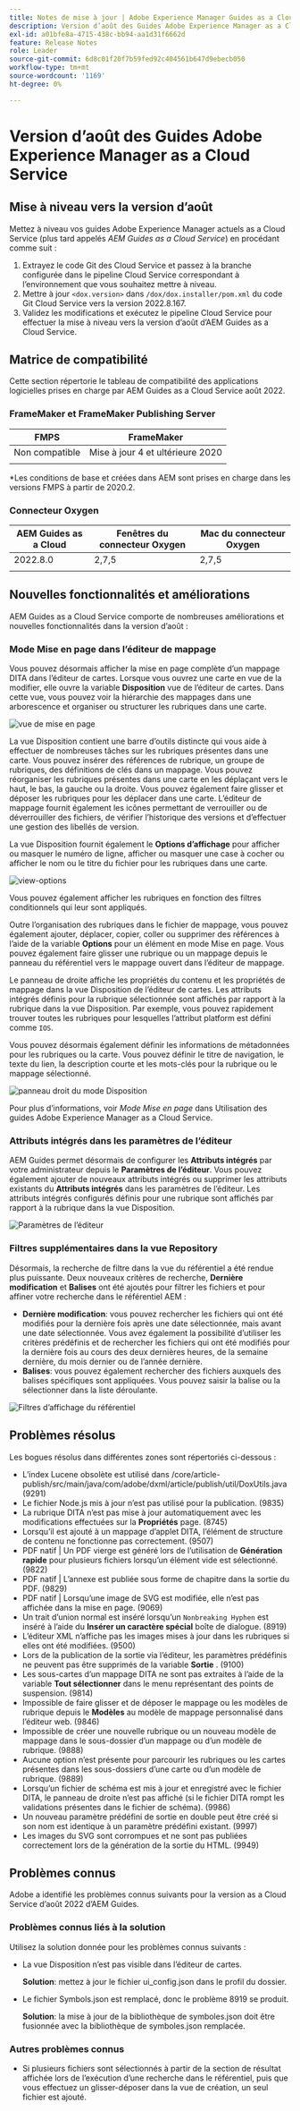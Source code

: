 ```yaml
---
title: Notes de mise à jour | Adobe Experience Manager Guides as a Cloud Service, version d’août 2022
description: Version d’août des Guides Adobe Experience Manager as a Cloud Service
exl-id: a01bfe8a-4715-438c-bb94-aa1d31f6662d
feature: Release Notes
role: Leader
source-git-commit: 6d8c01f20f7b59fed92c404561b647d9ebecb050
workflow-type: tm+mt
source-wordcount: '1169'
ht-degree: 0%

---
```


# Version d’août des Guides Adobe Experience Manager as a Cloud Service

## Mise à niveau vers la version d’août

Mettez à niveau vos guides Adobe Experience Manager actuels as a Cloud Service (plus tard appelés *AEM Guides as a Cloud Service*) en procédant comme suit :
1. Extrayez le code Git des Cloud Service et passez à la branche configurée dans le pipeline Cloud Service correspondant à l’environnement que vous souhaitez mettre à niveau.
1. Mettre à jour `<dox.version>` dans `/dox/dox.installer/pom.xml` du code Git Cloud Service vers la version 2022.8.167.
1. Validez les modifications et exécutez le pipeline Cloud Service pour effectuer la mise à niveau vers la version d’août d’AEM Guides as a Cloud Service.

## Matrice de compatibilité

Cette section répertorie le tableau de compatibilité des applications logicielles prises en charge par AEM Guides as a Cloud Service août 2022.

### FrameMaker et FrameMaker Publishing Server

| FMPS | FrameMaker |
| --- | --- |
| Non compatible | Mise à jour 4 et ultérieure 2020 |
| | |

*Les conditions de base et créées dans AEM sont prises en charge dans les versions FMPS à partir de 2020.2.

### Connecteur Oxygen

| AEM Guides as a Cloud | Fenêtres du connecteur Oxygen | Mac du connecteur Oxygen |
| --- | --- | --- |
| 2022.8.0 | 2,7,5 | 2,7,5 |
|  |  |  |


## Nouvelles fonctionnalités et améliorations

AEM Guides as a Cloud Service comporte de nombreuses améliorations et nouvelles fonctionnalités dans la version d’août :

### Mode Mise en page dans l’éditeur de mappage

Vous pouvez désormais afficher la mise en page complète d’un mappage DITA dans l’éditeur de cartes. Lorsque vous ouvrez une carte en vue de la modifier, elle ouvre la variable **Disposition** vue de l’éditeur de cartes. Dans cette vue, vous pouvez voir la hiérarchie des mappages dans une arborescence et organiser ou structurer les rubriques dans une carte.

![vue de mise en page](assets/layout-view-map.png)

La vue Disposition contient une barre d’outils distincte qui vous aide à effectuer de nombreuses tâches sur les rubriques présentes dans une carte.
Vous pouvez insérer des références de rubrique, un groupe de rubriques, des définitions de clés dans un mappage. Vous pouvez réorganiser les rubriques présentes dans une carte en les déplaçant vers le haut, le bas, la gauche ou la droite. Vous pouvez également faire glisser et déposer les rubriques pour les déplacer dans une carte. L’éditeur de mappage fournit également les icônes permettant de verrouiller ou de déverrouiller des fichiers, de vérifier l’historique des versions et d’effectuer une gestion des libellés de version.


La vue Disposition fournit également le **Options d’affichage** pour afficher ou masquer le numéro de ligne, afficher ou masquer une case à cocher ou afficher le nom ou le titre du fichier pour les rubriques dans une carte.


![view-options](assets/view-options.png)

Vous pouvez également afficher les rubriques en fonction des filtres conditionnels qui leur sont appliqués.

Outre l’organisation des rubriques dans le fichier de mappage, vous pouvez également ajouter, déplacer, copier, coller ou supprimer des références à l’aide de la variable **Options** pour un élément en mode Mise en page. Vous pouvez également faire glisser une rubrique ou un mappage depuis le panneau du référentiel vers le mappage ouvert dans l’éditeur de mappage.

Le panneau de droite affiche les propriétés du contenu et les propriétés de mappage dans la vue Disposition de l’éditeur de cartes. Les attributs intégrés définis pour la rubrique sélectionnée sont affichés par rapport à la rubrique dans la vue Disposition. Par exemple, vous pouvez rapidement trouver toutes les rubriques pour lesquelles l’attribut platform est défini comme `IOS`.

Vous pouvez désormais également définir les informations de métadonnées pour les rubriques ou la carte. Vous pouvez définir le titre de navigation, le texte du lien, la description courte et les mots-clés pour la rubrique ou le mappage sélectionné.

![panneau droit du mode Disposition](assets/layout-inline-attributes.png)

Pour plus d’informations, voir *Mode Mise en page* dans Utilisation des guides Adobe Experience Manager as a Cloud Service.

### Attributs intégrés dans les paramètres de l’éditeur

AEM Guides permet désormais de configurer les **Attributs intégrés** par votre administrateur depuis le **Paramètres de l’éditeur**. Vous pouvez également ajouter de nouveaux attributs intégrés ou supprimer les attributs existants du **Attributs intégrés** dans les paramètres de l’éditeur.
Les attributs intégrés configurés définis pour une rubrique sont affichés par rapport à la rubrique dans la vue Disposition.

![Paramètres de l’éditeur](assets/editor-settings-inline-attributes.png)


### Filtres supplémentaires dans la vue Repository

Désormais, la recherche de filtre dans la vue du référentiel a été rendue plus puissante. Deux nouveaux critères de recherche, **Dernière modification** et **Balises** ont été ajoutés pour filtrer les fichiers et pour affiner votre recherche dans le référentiel AEM :
* **Dernière modification**: vous pouvez rechercher les fichiers qui ont été modifiés pour la dernière fois après une date sélectionnée, mais avant une date sélectionnée. Vous avez également la possibilité d’utiliser les critères prédéfinis et de rechercher les fichiers qui ont été modifiés pour la dernière fois au cours des deux dernières heures, de la semaine dernière, du mois dernier ou de l’année dernière.
* **Balises**: vous pouvez également rechercher des fichiers auxquels des balises spécifiques sont appliquées. Vous pouvez saisir la balise ou la sélectionner dans la liste déroulante.

![Filtres d’affichage du référentiel](assets/repo-filter-search.png)


## Problèmes résolus

Les bogues résolus dans différentes zones sont répertoriés ci-dessous :

* L’index Lucene obsolète est utilisé dans /core/article-publish/src/main/java/com/adobe/dxml/article/publish/util/DoxUtils.java (9291)
* Le fichier Node.js mis à jour n’est pas utilisé pour la publication. (9835)
* La rubrique DITA n’est pas mise à jour automatiquement avec les modifications effectuées sur la **Propriétés** page. (8745)
* Lorsqu’il est ajouté à un mappage d’applet DITA, l’élément de structure de contenu ne fonctionne pas correctement. (9507)
* PDF natif | Un PDF vierge est généré lors de l’utilisation de **Génération rapide** pour plusieurs fichiers lorsqu’un élément vide est sélectionné. (9822)
* PDF natif | L’annexe est publiée sous forme de chapitre dans la sortie du PDF. (9829)
* PDF natif | Lorsqu’une image de SVG est modifiée, elle n’est pas affichée dans la mise en page. (9069)
* Un trait d’union normal est inséré lorsqu’un `Nonbreaking Hyphen` est inséré à l’aide du **Insérer un caractère spécial** boîte de dialogue. (8919)
* L’éditeur XML n’affiche pas les images mises à jour dans les rubriques si elles ont été modifiées. (9500)
* Lors de la publication de la sortie via l’éditeur, les paramètres prédéfinis ne peuvent pas être supprimés de la variable **Sortie** . (9100)
* Les sous-cartes d’un mappage DITA ne sont pas extraites à l’aide de la variable **Tout sélectionner** dans le menu représentant des points de suspension. (9814)
* Impossible de faire glisser et de déposer le mappage ou les modèles de rubrique depuis le **Modèles** au modèle de mappage personnalisé dans l’éditeur web. (9846)
* Impossible de créer une nouvelle rubrique ou un nouveau modèle de mappage dans le sous-dossier d’un mappage ou d’un modèle de rubrique. (9888)
* Aucune option n’est présente pour parcourir les rubriques ou les cartes présentes dans les sous-dossiers d’une carte ou d’un modèle de rubrique. (9889)
* Lorsqu’un fichier de schéma est mis à jour et enregistré avec le fichier DITA, le panneau de droite n’est pas affiché (si le fichier DITA rompt les validations présentes dans le fichier de schéma). (9986)
* Un nouveau paramètre prédéfini de sortie en double peut être créé si son nom est identique à un paramètre prédéfini existant. (9997)
* Les images du SVG sont corrompues et ne sont pas publiées correctement lors de la génération de la sortie du HTML. (9949)


## Problèmes connus

Adobe a identifié les problèmes connus suivants pour la version as a Cloud Service d’août 2022 d’AEM Guides.

### Problèmes connus liés à la solution

Utilisez la solution donnée pour les problèmes connus suivants :

* La vue Disposition n’est pas visible dans l’éditeur de cartes.

  **Solution**: mettez à jour le fichier ui_config.json dans le profil du dossier.

* Le fichier Symbols.json est remplacé, donc le problème 8919 se produit.

  **Solution**: la mise à jour de la bibliothèque de symboles.json doit être fusionnée avec la bibliothèque de symboles.json remplacée.

### Autres problèmes connus

* Si plusieurs fichiers sont sélectionnés à partir de la section de résultat affichée lors de l’exécution d’une recherche dans le référentiel, puis que vous effectuez un glisser-déposer dans la vue de création, un seul fichier est ajouté.
